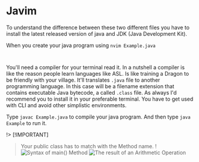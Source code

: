  # Javim
To understand the difference between these two different files you have to install the latest released version of java and JDK (Java Development Kit). 

When you create your java program using
```nvim Example.java```
```
```
```
```

You'll need a compiler for your terminal read it. In a nutshell a compiler is like the reason people learn languages like ASL. Is like training a Dragon to be friendly with your village. It'll translates ```.java``` file to another programming language. In this case will be a filename extension that contains executable Java bytecode, a called ```.class``` file.
As always I'd recommend you to install it in your preferable terminal. You have to get used with CLI and avoid other simplistic environments.

Type ```javac Example.java``` to compile your java program.
And then type ```java Example``` to run it.

!> [!IMPORTANT]
> Your public class has to match with the Method name.
!![Syntax of main() Method](https://media.geeksforgeeks.org/wp-content/uploads/20220105123954/Group2-660x330.jpg)
![The result of an Arithmetic Operation](https://i.imgur.com/vzLRt8k.png)
